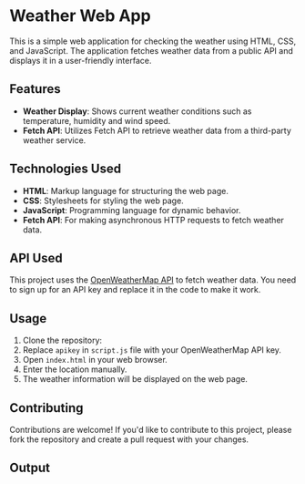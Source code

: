 # Weather Web App

This is a simple web application for checking the weather using HTML, CSS, and JavaScript. The application fetches weather data from a public API and displays it in a user-friendly interface.

## Features

- **Weather Display**: Shows current weather conditions such as temperature, humidity and wind speed.
- **Fetch API**: Utilizes Fetch API to retrieve weather data from a third-party weather service.

## Technologies Used

- **HTML**: Markup language for structuring the web page.
- **CSS**: Stylesheets for styling the web page.
- **JavaScript**: Programming language for dynamic behavior.
- **Fetch API**: For making asynchronous HTTP requests to fetch weather data.

## API Used

This project uses the [OpenWeatherMap API](https://openweathermap.org/api) to fetch weather data. You need to sign up for an API key and replace it in the code to make it work.

## Usage

1. Clone the repository:
2. Replace `apikey` in `script.js` file with your OpenWeatherMap API key.
3. Open `index.html` in your web browser.
4. Enter the location manually.
5. The weather information will be displayed on the web page.

## Contributing

Contributions are welcome! If you'd like to contribute to this project, please fork the repository and create a pull request with your changes.

## Output

